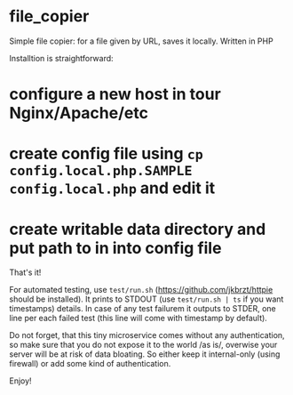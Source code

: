 # file_copier
Simple file copier: for a file given by URL, saves it locally. Written in PHP

Installtion is straightforward:
# configure a new host in tour Nginx/Apache/etc
# create config file using `cp config.local.php.SAMPLE config.local.php` and edit it
# create writable data directory and put path to in into config file

That's it!

For automated testing, use `test/run.sh` (https://github.com/jkbrzt/httpie should be installed). It prints to STDOUT (use `test/run.sh | ts` if you want timestamps) details. In case of any test failurem it outputs to STDER, one line per each failed test (this line will come with timestamp by default).

Do not forget, that this tiny microservice comes without any authentication, so make sure that you do not expose it to the world /as is/, overwise your server will be at risk of data bloating. So either keep it internal-only (using firewall) or add some kind of authentication.

Enjoy!
